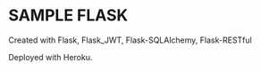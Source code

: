 # SAMPLE FLASK

Created with Flask, Flask_JWT, Flask-SQLAlchemy, Flask-RESTful

Deployed with Heroku.